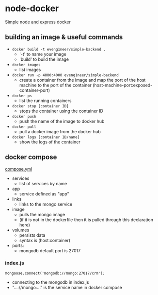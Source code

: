 # node-docker
Simple node and express docker 

## building an image & useful commands
- `docker build -t eveng1neer/simple-backend .`
  - '-t' to name your image
  - 'build' to build the image
- `docker images`
  - list images
- `docker run -p 4000:4000 eveng1neer/simple-backend`
  - create a container from the image and map the port of the host machine to the port of the container (host-machine-port:exposed-container-port)
- `docker ps`
  - list the running containers
- `docker stop [container ID]`
  - stops the container using the container ID
- `docker push`
  - push the name of the image to docker hub
- `docker pull`
  - pull a docker image from the docker hub
- `docker logs [container ID/name]`
  - show the logs of the container

## docker compose
[compose.yml](compose.yml)
- services
  - list of services by name
- app
  - service defined as "app"
- links
  - links to the mongo service
- image
  - pulls the mongo image 
  - (if it is not in the dockerfile then it is pulled through this declaration here)
- volumes
  - persists data
  - syntax is (host:container)
- ports:
  - mongodb default port is 27017

### index.js
```
mongoose.connect('mongodb://mongo:27017/crm');
```
  - connecting to the mongodb in index.js
  - "...://mongo:..." is the service name in docker compose
  

